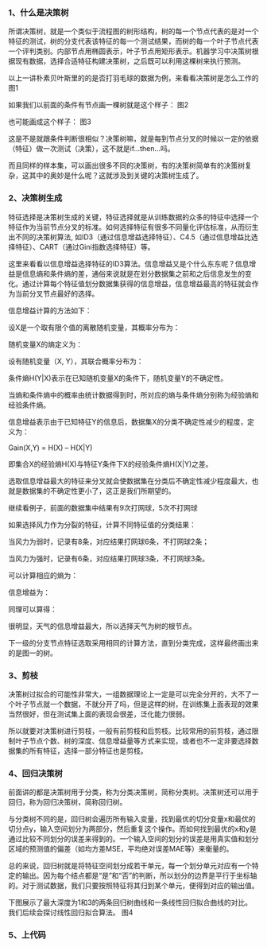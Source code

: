 ### 1、什么是决策树

所谓决策树，就是一个类似于流程图的树形结构，树的每一个节点代表的是对一个特征的测试，树的分支代表该特征的每一个测试结果，而树的每一个叶子节点代表一个评判类别。内部节点用椭圆表示，叶子节点用矩形表示。机器学习中决策树根据现有数据，选择合适特征构建决策树，之后既可以利用这棵树来执行预测。

以上一讲朴素贝叶斯里的的是否打羽毛球的数据为例，来看看决策树是怎么工作的
图1

如果我们以前面的条件有节点画一棵树就是这个样子：
图2

也可能画成这个样子：
图3

这是不是就跟条件判断很相似？决策树嘛，就是每到节点分叉的时候以一定的依据（特征）做一次测试（决策），这不就是if…then…吗。

而且同样的样本集，可以画出很多不同的决策树，有的决策树简单有的决策树复杂，这其中的奥妙是什么呢？这就涉及到关键的决策树生成了。



### 2、决策树生成

特征选择是决策树生成的关键，特征选择就是从训练数据的众多的特征中选择一个特征作为当前节点分叉的标准。如何选择特征有很多不同量化评估标准，从而衍生出不同的决策树算法, 如ID3（通过信息增益选择特征）、C4.5（通过信息增益比选择特征）、CART（通过Gini指数选择特征）等。

这里来看看以信息增益选择特征的ID3算法。信息增益又是个什么东东呢？信息增益是信息熵和条件熵的差，通俗来说就是在划分数据集之前和之后信息发生的变化。通过计算每个特征值划分数据集获得的信息增益，信息增益最高的特征就会作为当前分叉节点最好的选择。

信息增益计算的方法如下：

设X是一个取有限个值的离散随机变量，其概率分布为：

随机变量X的熵定义为：


设有随机变量（X, Y），其联合概率分布为：


条件熵H(Y|X)表示在已知随机变量X的条件下，随机变量Y的不确定性。


当熵和条件熵中的概率由统计数据得到时，所对应的熵与条件熵分别称为经验熵和经验条件熵。

信息增益表示由于已知特征Y的信息后，数据集X的分类不确定性减少的程度，定义为：

Gain(X,Y) = H(X) – H(X|Y)

即集合X的经验熵H(X)与特征Y条件下X的经验条件熵H(X|Y)之差。

选取信息增益最大的特征来分叉就会使数据集在分类后不确定性减少程度最大，也就是数据集的不确定性更小了，这正是我们所期望的。

继续看例子，前面的数据集中结果有9次打网球，5次不打网球



如果选择风力作为分裂的特征，计算不同特征值的分类结果：

当风力为弱时，记录有8条，对应结果打网球6条，不打网球2条；

当风力为强时，记录有6条，对应结果打网球3条，不打网球3条。

可以计算相应的熵为：



信息增益为：


同理可以算得：



很明显，天气的信息增益最大，所以选择天气为树的根节点。

下一级的分支节点特征选取采用相同的计算方法，直到分类完成，这样最终画出来的是图一的树。

### 3、剪枝

决策树过拟合的可能性非常大，一组数据理论上一定是可以完全分开的，大不了一个叶子节点就一个数据，不就分开了吗，但是这样的树，在训练集上面表现的效果当然很好，但在测试集上面的表现会很差，泛化能力很弱。

所以就要对决策树进行剪枝，一般有前剪枝和后剪枝。比较常用的前剪枝，通过限制叶子节点个数、树的深度、信息增益量等方式来实现，或者也不一定非要选择数据集的所有特征，选择一部分特征也是剪枝。



### 4、回归决策树

前面讲的都是决策树用于分类，称为分类决策树，简称分类树。决策树还可以用于回归，称为回归决策树，简称回归树。

与分类树不同的是，回归树会遍历所有输入变量，找到最优的切分变量x和最优的切分点y，输入空间划分为两部分，然后重复这个操作。而如何找到最优的x和y是通过比较不同划分的误差来得到的。一个输入空间的划分的误差是用真实值和划分区域的预测值的偏差（如均方差MSE，平均绝对误差MAE等）来衡量的。

总的来说，回归树就是将特征空间划分成若干单元，每一个划分单元对应有一个特定的输出。因为每个结点都是“是”和“否”的判断，所以划分的边界是平行于坐标轴的。对于测试数据，我们只要按照特征将其归到某个单元，便得到对应的输出值。

下图展示了最大深度为1和3的两条回归树曲线和一条线性回归拟合曲线的对比。我们后续会探讨线性回归拟合算法。
图4

### 5、上代码

